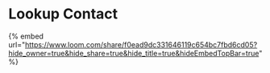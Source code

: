 # Lookup Contact

{% embed url="https://www.loom.com/share/f0ead9dc331646119c654bc7fbd6cd05?hide_owner=true&hide_share=true&hide_title=true&hideEmbedTopBar=true" %}
